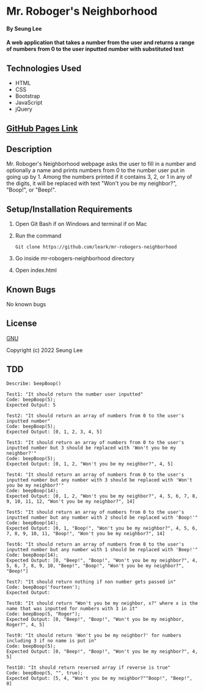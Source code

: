# Mr. Roboger's Neighborhood

#### By Seung Lee

#### A web application that takes a number from the user and returns a range of numbers from 0 to the user inputted number with substituted text

## Technologies Used

* HTML
* CSS
* Bootstrap
* JavaScript
* jQuery

## [GitHub Pages Link](https://leark.github.io/mr-robogers-neighborhood)

## Description

Mr. Roboger's Neighborhood webpage asks the user to fill in a number and optionally a name and prints numbers from 0 to the number user put in going up by 1. Among the numbers printed if it contains 3, 2, or 1 in any of the digits, it will be replaced with text "Won't you be my neighbor?", "Boop!", or "Beep!".

## Setup/Installation Requirements

1. Open Git Bash if on Windows and terminal if on Mac
2. Run the command

    ``Git clone https://github.com/leark/mr-robogers-neighborhood``

3. Go inside mr-robogers-neighborhood directory
4. Open index.html

## Known Bugs

No known bugs

## License

[GNU](/LICENSE-GNU)

Copyright (c) 2022 Seung Lee

## TDD

```text
Describe: beepBoop()

Test1: "It should return the number user inputted"
Code: beepBoop(5);
Expected Output: 5

Test2: "It should return an array of numbers from 0 to the user's inputted number"
Code: beepBoop(5);
Expected Output: [0, 1, 2, 3, 4, 5]

Test3: "It should return an array of numbers from 0 to the user's inputted number but 3 should be replaced with 'Won't you be my neighbor?'"
Code: beepBoop(5);
Expected Output: [0, 1, 2, "Won't you be my neighbor?", 4, 5]

Test4: "It should return an array of numbers from 0 to the user's inputted number but any number with 3 should be replaced with 'Won't you be my neighbor?'"
Code: beepBoop(14);
Expected Output: [0, 1, 2, "Won't you be my neighbor?", 4, 5, 6, 7, 8, 9, 10, 11, 12, "Won't you be my neighbor?", 14]

Test5: "It should return an array of numbers from 0 to the user's inputted number but any number with 2 should be replaced with 'Boop!'"
Code: beepBoop(14);
Expected Output: [0, 1, "Boop!", "Won't you be my neighbor?", 4, 5, 6, 7, 8, 9, 10, 11, "Boop!", "Won't you be my neighbor?", 14]

Test6: "It should return an array of numbers from 0 to the user's inputted number but any number with 1 should be replaced with 'Beep!'"
Code: beepBoop(14);
Expected Output: [0, "Beep!", "Boop!", "Won't you be my neighbor?", 4, 5, 6, 7, 8, 9, 10, "Beep!", "Boop!", "Won't you be my neighbor?", "Beep!"]

Test7: "It should return nothing if non number gets passed in"
Code: beepBoop('fourteen');
Expected Output: 

Test8: "It should return "Won't you be my neighbor, x?" where x is the name that was inputted for numbers with 3 in it"
Code: beepBoop(5, "Roger");
Expected Output: [0, "Beep!", "Boop!", "Won't you be my neighbor, Roger?", 4, 5]

Test9: "It should return 'Won't you be my neighbor?' for numbers including 3 if no name is put in"
Code: beepBoop(5);
Expected Output: [0, "Beep!", "Boop!", "Won't you be my neighbor?", 4, 5]

Test10: "It should return reversed array if reverse is true"
Code: beepBoop(5, "", true);
Expected Output: [5, 4, "Won't you be my neighbor?""Boop!", "Beep!", 0]

```

